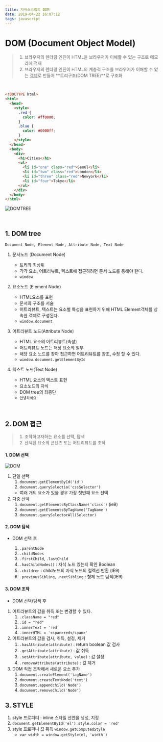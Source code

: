 ```yaml
---
title: 자바스크립트 DOM
date: 2019-04-22 16:07:12
tags: javascript
---
```


# DOM (Document Object Model)

> 1. 브라우저의 렌더링 엔진이 HTML을 브라우저가 이해할 수 있는 구조로 메모리에 적재
> 2. 브라우저의 렌더링 엔진이 HTML의 계층적 구조를 브라우저가 이해할 수 있는 <u>객체</u>로 만들어 **트리구조(DOM TREE)**로 구조화

<br>

```html
<!DOCTYPE html>
<html>
  <head>
    <style>
      .red {
        color: #ff0000;
      }
      .blue {
        color: #0000ff;
      }
    </style>
  </head>
  <body>
    <div>
      <h1>Cities</h1>
      <ul>
        <li id="one" class="red">Seoul</li>
        <li id="two" class="red">London</li>
        <li id="three" class="red">Newyork</li>
        <li id="four">Tokyo</li>
      </ul>
    </div>
  </body>
</html>
```

![DOMTREE](https://poiemaweb.com/img/dom-tree.png)

<br>

## 1. DOM tree

`Document Node, Element Node, Attribute Node, Text Node`

1. 문서노드 (Document Node)

   - 트리의 최상위
   - 각각 요소, 어트리뷰트, 텍스트에 접근하려면 문서 노드를 통해야 한다.
   - `window`

2. 요소노드 (Element Node)

   - HTML요소를 표현
   - 문서의 구조를 서술
   - 어트리뷰트, 텍스트는 요소별 특성을 표현하기 위해 HTML Element객체를 상속한 객체로 구성된다.
   - `window.document`

3. 어트리뷰트 노드(Attribute Node)

   - HTML 요소의 어트리뷰트(속성)
   - 어트리뷰트 노드는 해당 요소의 일부
   - 해당 요소 노드를 찾아 접근하면 어트리뷰트를 참조, 수정 할 수 있다.
   - `window.document.getElementById`

4. 텍스트 노드(Text Node)
   - HTML 요소의 텍스트 표현
   - 요소노드의 자식
   - DOM tree의 최종단
   - `안녕하세요`

<br>

## 2. DOM 접근

> 1. 조작하고자하는 요소를 선택, 탐색
> 2. 선택된 요소의 콘텐츠 또는 어트리뷰트를 조작

#### 1. DOM 선택

![DOM](https://poiemaweb.com/img/select-an-individual-element-node.png)

1. 단일 선택
   1. `document.getElementById('id')`
   2. `document.querySelectio('cssSelector')`
   - 여러 개의 요소가 있을 경우 가장 첫번째 요소 선택
2. 다중 선택
   1. `document.getElementsByClassName('class')` (ie9)
   2. `document.getElementsByTagName('TagName')`
   3. `document.querySelectorAll(Selector)`
      <br>

#### 2. DOM 탐색

- DOM 선택 후

  1. `.parentNode`
  2. `.childNodes`
  3. `.firstChild`, `.lastChild`
  4. `.hasChildNodes()` : 자식 노드 있는지 확인 Boolean
  5. `.children` : child노드의 자식 노드의 컬렉션 반환 (IE9)
  6. `.previousSibling`, `.nextSibling` : 형제 노드 탐색(IE9)
     <br>

#### 3. DOM 조작

- DOM 선택/탐색 후

1. 어트리뷰트의 값을 취득 또는 변경할 수 있다.
   1. `.className = "red"`
   2. `.id = "red"`
   3. `.innerText = 'red'`
   4. `.innerHTML = '<span>red</span>'`
2. 어트리뷰트의 값을 검사, 취득, 설정, 제거
   1. `.hasAttribute(attribute)` : return boolean 값 검사
   2. `.getAttribute(attribute)` : 값 취득
   3. `.setAttribute(attribute, value)` : 값 설정
   4. `.removeAttribute(attribute)` : 값 제거
3. DOM 직접 조작해서 새로운 요소 추가
   1. `document.createElement('tagName')`
   2. `document.createTextNode('text')`
   3. `document.appendchild('Node')`
   4. `document.removeChild('Node')`
      <br>

## 3. STYLE

1. style 프로퍼티 : inline 스타일 선언을 생성, 지정
2. `document.getElementById('el').style.color = 'red'`
3. style 프로퍼니 값 취득 `window.getComputedStyle`
   - `var width = window.getStyle(el, 'width')`
